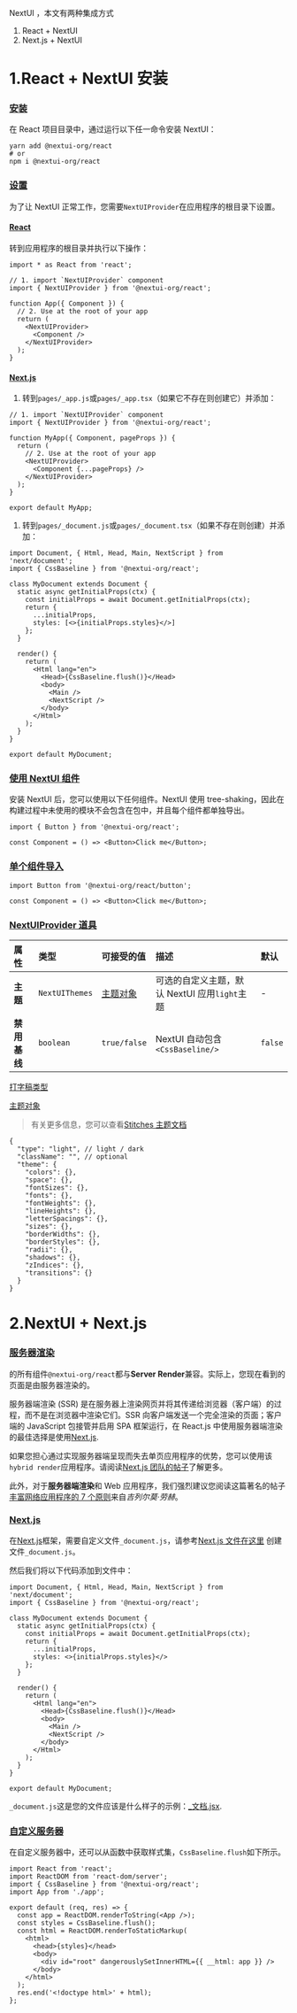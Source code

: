 
NextUI ，本文有两种集成方式    
1. React + NextUI 
2. Next.js + NextUI

# 1.React + NextUI 安装

### [ 安装](https://nextui.org/docs/guide/getting-started#installation)

在 React 项目目录中，通过运行以下任一命令安装 NextUI：

```
yarn add @nextui-org/react
# or
npm i @nextui-org/react
```



### [设置](https://nextui.org/docs/guide/getting-started#setup)

为了让 NextUI 正常工作，您需要`NextUIProvider`在应用程序的根目录下设置。

#### [React](https://nextui.org/docs/guide/getting-started#react)

转到应用程序的根目录并执行以下操作：

```
import * as React from 'react';

// 1. import `NextUIProvider` component
import { NextUIProvider } from '@nextui-org/react';

function App({ Component }) {
  // 2. Use at the root of your app
  return (
    <NextUIProvider>
      <Component />
    </NextUIProvider>
  );
}
```



#### [Next.js](https://nextui.org/docs/guide/getting-started#next.js)

1. 转到`pages/_app.js`或`pages/_app.tsx`（如果它不存在则创建它）并添加：

```
// 1. import `NextUIProvider` component
import { NextUIProvider } from '@nextui-org/react';

function MyApp({ Component, pageProps }) {
  return (
    // 2. Use at the root of your app
    <NextUIProvider>
      <Component {...pageProps} />
    </NextUIProvider>
  );
}

export default MyApp;
```



1. 转到`pages/_document.js`或`pages/_document.tsx`（如果不存在则创建）并添加：

```
import Document, { Html, Head, Main, NextScript } from 'next/document';
import { CssBaseline } from '@nextui-org/react';

class MyDocument extends Document {
  static async getInitialProps(ctx) {
    const initialProps = await Document.getInitialProps(ctx);
    return {
      ...initialProps,
      styles: [<>{initialProps.styles}</>]
    };
  }

  render() {
    return (
      <Html lang="en">
        <Head>{CssBaseline.flush()}</Head>
        <body>
          <Main />
          <NextScript />
        </body>
      </Html>
    );
  }
}

export default MyDocument;
```



### [使用 NextUI 组件](https://nextui.org/docs/guide/getting-started#using-nextui-components)

安装 NextUI 后，您可以使用以下任何组件。NextUI 使用 tree-shaking，因此在构建过程中未使用的模块不会包含在包中，并且每个组件都单独导出。

```
import { Button } from '@nextui-org/react';

const Component = () => <Button>Click me</Button>;
```





### [单个组件导入](https://nextui.org/docs/guide/getting-started#individual-components-import)

```
import Button from '@nextui-org/react/button';

const Component = () => <Button>Click me</Button>;
```





### [NextUIProvider 道具](https://nextui.org/docs/guide/getting-started#nextuiprovider-props)

| 属性         | 类型           | 可接受的值                                                   | 描述                                          | 默认    |
| :----------- | :------------- | :----------------------------------------------------------- | :-------------------------------------------- | :------ |
| **主题**     | `NextUIThemes` | [主题对象](https://nextui.org/docs/guide/getting-started#theme-object) | 可选的自定义主题，默认 NextUI 应用`light`主题 | -       |
| **禁用基线** | `boolean`      | `true/false`                                                 | NextUI 自动包含`<CssBaseline/>`               | `false` |



[打字稿类型](https://nextui.org/docs/guide/getting-started#typescript-types)


[主题对象](https://nextui.org/docs/guide/getting-started#theme-object)

> 有关更多信息，您可以查看[Stitches 主题文档](https://stitches.dev/docs/api#theme)


```
{
  "type": "light", // light / dark
  "className": "", // optional
  "theme": {
    "colors": {},
    "space": {},
    "fontSizes": {},
    "fonts": {},
    "fontWeights": {},
    "lineHeights": {},
    "letterSpacings": {},
    "sizes": {},
    "borderWidths": {},
    "borderStyles": {},
    "radii": {},
    "shadows": {},
    "zIndices": {},
    "transitions": {}
  }
}
```







# 2.NextUI + Next.js



### [服务器渲染](https://nextui.org/docs/guide/nextui-plus-nextjs#server-render)

的所有组件`@nextui-org/react`都与**Server Render**兼容。实际上，您现在看到的页面是由服务器渲染的。

服务器端渲染 (SSR) 是在服务器上渲染网页并将其传递给浏览器（客户端）的过程，而不是在浏览器中渲染它们。SSR 向客户端发送一个完全渲染的页面；客户端的 JavaScript 包接管并启用 SPA 框架运行，在 React.js 中使用服务器端渲染的最佳选择是使用[Next.js](https://nextjs.org/).

如果您担心通过实现服务器端呈现而失去单页应用程序的优势，您可以使用该`hybrid render`应用程序。请阅读[Next.js 团队的帖子](https://nextjs.org/blog/next-9-3#next-gen-static-site-generation-ssg-support)了解更多。

此外，对于**服务器端渲染**和 Web 应用程序，我们强烈建议您阅读这篇著名的帖子 [丰富网络应用程序的 7 个原则](https://rauchg.com/2014/7-principles-of-rich-web-applications)来自*吉列尔莫·劳赫*。



### [Next.js](https://nextui.org/docs/guide/nextui-plus-nextjs#next.js)

在[Next.js](https://nextjs.org/)框架，需要自定义文件`_document.js`，请参考[Next.js 文件在这里](https://nextjs.org/docs/advanced-features/custom-document) 创建文件`_document.js`。

然后我们将以下代码添加到文件中：

```react
import Document, { Html, Head, Main, NextScript } from 'next/document';
import { CssBaseline } from '@nextui-org/react';

class MyDocument extends Document {
  static async getInitialProps(ctx) {
    const initialProps = await Document.getInitialProps(ctx);
    return {
      ...initialProps,
      styles: <>{initialProps.styles}</>
    };
  }

  render() {
    return (
      <Html lang="en">
        <Head>{CssBaseline.flush()}</Head>
        <body>
          <Main />
          <NextScript />
        </body>
      </Html>
    );
  }
}

export default MyDocument;
```



`_document.js`这是您的文件应该是什么样子的示例：[_文档.jsx](https://github.com/nextui-org/nextui/blob/main/examples/create-next-app/pages/_document.js).

### [自定义服务器](https://nextui.org/docs/guide/nextui-plus-nextjs#custom-server)

在自定义服务器中，还可以从函数中获取样式集，`CssBaseline.flush`如下所示。

```react
import React from 'react';
import ReactDOM from 'react-dom/server';
import { CssBaseline } from '@nextui-org/react';
import App from './app';

export default (req, res) => {
  const app = ReactDOM.renderToString(<App />);
  const styles = CssBaseline.flush();
  const html = ReactDOM.renderToStaticMarkup(
    <html>
      <head>{styles}</head>
      <body>
        <div id="root" dangerouslySetInnerHTML={{ __html: app }} />
      </body>
    </html>
  );
  res.end('<!doctype html>' + html);
};
```























